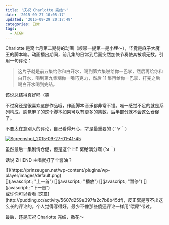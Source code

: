 ```yaml
---
title: '庆祝 Charlotte 完结～'
date: '2015-09-27 10:05:17'
updated: '2015-09-29 20:17:49'
categories: 日常
tags:
  - ACGN
---
```



Charlotte 是窝七月第二期待的动画（顺带一提第一是小埋～），毕竟是麻子大魔王的脚本嘛。动画播出期间，前几集的日常到后面突然加快节奏使其被喷无数。引用一句评论：

> 这片子就是前五集给你和白开水，喝到第六集啪给你一巴掌，然后再给你和白开水，喝到第九集糊你一嘴巧克力，然后 11 集再给你一巴掌，打完之后喝白开水喝到完结。

该说总结得真好吗（笑

不过窝还是很喜欢这部作品哦，作画脚本音乐都非常不错。唯一感觉不足的就是系列构成，感觉麻子的这个脚本如果可以有更多的集数，后半部分就不会这么仓促了。

不要太在意别人的评论，自己看得开心，才是最重要的 ( ´∀｀)

[![Screenshot_2015-09-27-01-41-45](https://img.prin.studio/images/2015/09/2015-09-26_17-51-13-1024x576.png)](https://img.prin.studio/images/2015/09/2015-09-26_17-51-13.png)

虽然最后一集剧情仓促，但是这个 HE 窝给满分啊 (*´ω｀*)

话说 ZHIEND 主唱就打了个酱油？

<div class="wp-player" data-address="http://p2.music.126.net/gyNK2GMN_T3bc4LSAYC1rA==/3286440256314296.mp3|" data-author="Lia|" data-autoplay="0" data-lyric="close" data-source="netease" data-thumb="https://img.prin.studio/legacy/image.php?di=PFNF|" data-title="Bravely You|" data-type="song" data-wp-player="wp-player" data-xiami=""><div class="wp-player-box"><div class="wp-player-thumb">![](https://prinzeugen.net/wp-content/plugins/wp-player/images/default.png)<div class="wp-player-playing"><span></span></div></div><div class="wp-player-panel"><div class="wp-player-title"></div><div class="wp-player-author"></div><div class="wp-player-progress"><div class="wp-player-seek-bar"><div class="wp-player-play-bar"><span class="wp-player-play-current"></span></div></div></div><div class="wp-player-controls-holder"><div class="wp-player-time"></div><div class="wp-player-controls">[](javascript:; "上一首") [](javascript:; "播放") [](javascript:; "暂停") [](javascript:; "下一首")</div><div class="wp-player-list-btn" title="歌单"></div></div></div></div><div class="wp-player-main"><div class="wp-player-list">
</div><div class="wp-player-lyrics">
</div></div></div>或许你可以看看 [这篇](http://pudding.cc/activity/5607d259e397fa2c7b8b45df)，反正窝是写不出这么长的评论的。个人觉得写得好，最少不像那些傻逼评论一样用“喂屎”带过。

最后，还是庆祝 Charlotte 完结，撒花～



